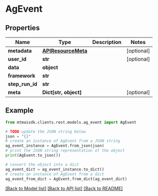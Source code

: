 # AgEvent


## Properties

Name | Type | Description | Notes
------------ | ------------- | ------------- | -------------
**metadata** | [**APIResourceMeta**](APIResourceMeta.md) |  | [optional] 
**user_id** | **str** |  | [optional] 
**data** | **object** |  | 
**framework** | **str** |  | 
**step_run_id** | **str** |  | 
**meta** | **Dict[str, object]** |  | [optional] 

## Example

```python
from mtmaisdk.clients.rest.models.ag_event import AgEvent

# TODO update the JSON string below
json = "{}"
# create an instance of AgEvent from a JSON string
ag_event_instance = AgEvent.from_json(json)
# print the JSON string representation of the object
print(AgEvent.to_json())

# convert the object into a dict
ag_event_dict = ag_event_instance.to_dict()
# create an instance of AgEvent from a dict
ag_event_from_dict = AgEvent.from_dict(ag_event_dict)
```
[[Back to Model list]](../README.md#documentation-for-models) [[Back to API list]](../README.md#documentation-for-api-endpoints) [[Back to README]](../README.md)


